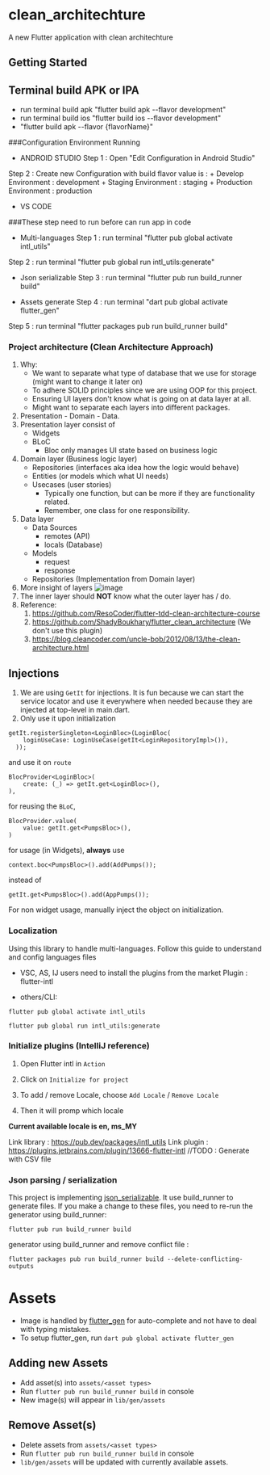 # clean_architechture

A new Flutter application with clean architechture

## Getting Started

## Terminal build APK or IPA
- run terminal build apk "flutter build apk --flavor development"
- run terminal build ios "flutter build ios --flavor development"
- "flutter build apk --flavor {flavorName}"

###Configuration Environment Running
- ANDROID STUDIO
Step 1 : Open "Edit Configuration in Android Studio"

Step 2 : Create new Configuration with build flavor value is :
    + Develop Environment : development
    + Staging Environment : staging
    + Production Environment : production
- VS CODE

###These step need to run before can run app in code

- Multi-languages
Step 1 : run terminal "flutter pub global activate intl_utils"

Step 2 : run terminal "flutter pub global run intl_utils:generate"

- Json serializable
Step 3 : run terminal "flutter pub run build_runner build"

- Assets generate
Step 4 : run terminal "dart pub global activate flutter_gen"

Step 5 : run terminal "flutter packages pub run build_runner build"

### Project architecture (Clean Architecture Approach)

1. Why:
    * We want to separate what type of database that we use for storage (might want to change it later on)
    * To adhere SOLID principles since we are using OOP for this project.
    * Ensuring UI layers don't know what is going on at data layer at all.
    * Might want to separate each layers into different packages.
2. Presentation - Domain - Data.
3. Presentation layer consist of
    * Widgets
    * BLoC
        * Bloc only manages UI state based on business logic
4. Domain layer (Business logic layer)
    * Repositories (interfaces aka idea how the logic would behave)
    * Entities (or models which what UI needs)
    * Usecases (user stories)
        * Typically one function, but can be more if they are functionality related.
        * Remember, one class for one responsibility.
5. Data layer
    * Data Sources
        * remotes (API)
        * locals (Database)
    * Models
        * request
        * response
    * Repositories (Implementation from Domain layer)
6. More insight of layers
   ![image](https://miro.medium.com/max/772/0*sfCDEb571WD-7EfP.jpg)
7. The inner layer should **NOT** know what the outer layer has / do.
8. Reference:
    1. https://github.com/ResoCoder/flutter-tdd-clean-architecture-course
    2. https://github.com/ShadyBoukhary/flutter_clean_architecture (We don't use this plugin)
    3. https://blog.cleancoder.com/uncle-bob/2012/08/13/the-clean-architecture.html


## Injections

1. We are using `GetIt` for injections. It is fun because we can start the service locator and use it everywhere when
   needed because they are injected at top-level in main.dart.
2. Only use it upon initialization

```
getIt.registerSingleton<LoginBloc>(LoginBloc(
    loginUseCase: LoginUseCase(getIt<LoginRepositoryImpl>()),
  ));
```

and use it on `route`

```
BlocProvider<LoginBloc>(
    create: (_) => getIt.get<LoginBloc>(),
),
```

for reusing the `BLoC`,

```
BlocProvider.value(
    value: getIt.get<PumpsBloc>(),
)
```

for usage (in Widgets), **always** use

`context.boc<PumpsBloc>().add(AddPumps());`

instead of

`getIt.get<PumpsBloc>().add(AppPumps());`

For non widget usage, manually inject the object on initialization.

### Localization

Using this library to handle multi-languages. Follow this guide to understand and config languages files

* VSC, AS, IJ users need to install the plugins from the market Plugin : flutter-intl

* others/CLI:

```
flutter pub global activate intl_utils

flutter pub global run intl_utils:generate
```

### Initialize plugins (IntelliJ reference)

1. Open Flutter intl in `Action`
2. Click on `Initialize for project`

3. To add / remove Locale, choose `Add Locale` / `Remove Locale`
4. Then it will promp which locale

**Current available locale is en, ms_MY**

Link library : https://pub.dev/packages/intl_utils
Link plugin : https://plugins.jetbrains.com/plugin/13666-flutter-intl
//TODO : Generate with CSV file


### Json parsing / serialization

This project is implementing [json_serializable](https://pub.dev/packages/json_serializable). It use build_runner to
generate files. If you make a change to these files, you need to re-run the generator using build_runner:

```
flutter pub run build_runner build
```

generator using build_runner and remove conflict file :

```
flutter packages pub run build_runner build --delete-conflicting-outputs
```

# Assets

- Image is handled by [flutter_gen](https://pub.dev/packages/flutter_gen) for auto-complete and not have to deal with
  typing mistakes.
- To setup flutter_gen, run `dart pub global activate flutter_gen`

## Adding new Assets

- Add asset(s) into `assets/<asset types>`
- Run `flutter pub run build_runner build` in console
- New image(s) will appear in `lib/gen/assets`

## Remove Asset(s)

- Delete assets from `assets/<asset types>`
- Run `flutter pub run build_runner build` in console
- `lib/gen/assets` will be updated with currently available assets.
